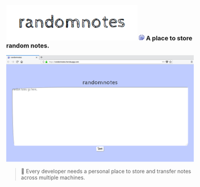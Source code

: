 ### ![randomnotes-title](https://raw.githubusercontent.com/carlcorder/randomnotes/master/img/randomnotes-title.png) ![favicon](https://raw.githubusercontent.com/carlcorder/randomnotes/master/img/randomnotes.gif) A place to store random notes.

![demo](https://raw.githubusercontent.com/carlcorder/randomnotes/master/img/randomnotes.png)

> 💜 Every developer needs a personal place to store and transfer notes across multiple machines.
